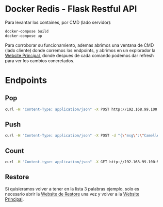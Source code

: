 # Docker Redis - Flask Restful API

Para levantar los containes, por CMD (lado servidor):

```sh
docker-compose build
docker-compose up
```

Para corroborar su funcionamiento, ademas abrimos una ventana de CMD (lado cliente) donde corremos los endpoints, y abrimos en un explorador la [Website Principal](http://192.168.99.100:5000/), donde despues de cada comando podemos dar refresh para ver los cambios concretados.

# Endpoints

## Pop
```sh
curl -H "Content-Type: application/json" -X POST http://192.168.99.100:5000/pop
```

## Push
```sh
curl -H "Content-Type: application/json" -X POST -d "{\"msg\":\"Camello\"}" http://192.168.99.100:5000/push
```

## Count

```sh
curl -H "Content-type: application/json" -X GET http://192.168.99.100:5000/count
```

## Restore

Si quisieramos volver a tener en la lista 3 palabras ejemplo, solo es necesario abrir la [Website de Restore](http://192.168.99.100:5000/restore) una vez y volver a la [Website Principal](http://192.168.99.100:5000/).

